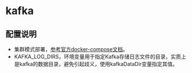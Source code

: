# kafka

## 配置说明
- 集群模式部署，[参考官方docker-compose文档](https://github.com/apache/kafka/blob/trunk/docker/examples/docker-compose-files/cluster/combined/plaintext/docker-compose.yml)。
- KAFKA_LOG_DIRS，环境变量用于指定Kafka存储日志文件的目录，实质上是kafka的数据目录，避免引起歧义，使用kafkaDataDir变量指定其值。